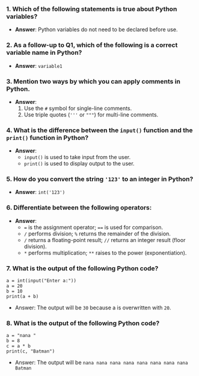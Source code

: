 ### 1. Which of the following statements is true about Python variables?
- **Answer**: Python variables do not need to be declared before use.

### 2. As a follow-up to Q1, which of the following is a correct variable name in Python?
- **Answer**: `variable1`

### 3. Mention two ways by which you can apply comments in Python.
- **Answer**:
  1. Use the `#` symbol for single-line comments.
  2. Use triple quotes (`'''` or `"""`) for multi-line comments.

### 4. What is the difference between the `input()` function and the `print()` function in Python?
- **Answer**:
  - `input()` is used to take input from the user.
  - `print()` is used to display output to the user.

### 5. How do you convert the string `'123'` to an integer in Python?
- **Answer**: `int('123')`

### 6. Differentiate between the following operators:
- **Answer**:
  - `=` is the assignment operator; `==` is used for comparison.
  - `/` performs division; `%` returns the remainder of the division.
  - `/` returns a floating-point result; `//` returns an integer result (floor division).
  - `*` performs multiplication; `**` raises to the power (exponentiation).

### 7. What is the output of the following Python code?
```
a = int(input("Enter a:"))
a = 20
b = 10
print(a + b)
```
- Answer: The output will be `30` because a is overwritten with `20`.

### 8. What is the output of the following Python code?
```
a = "nana "
b = 8
c = a * b
print(c, "Batman")
```
- Answer: The output will be `nana nana nana nana nana nana nana nana Batman`

